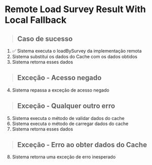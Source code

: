 # Remote Load Survey Result With Local Fallback

> ## Caso de sucesso
1. ✅ Sistema executa o loadBySurvey da implementação remota
2. Sistema substitui os dados do Cache com os dados obtidos
3. Sistema retorna esses dados

> ## Exceção - Acesso negado
4. Sistema repassa a exceção de acesso negado

> ## Exceção - Qualquer outro erro
5. Sistema executa o método de validar dados do cache
6. Sistema executa o método de carregar dados do cache
7. Sistema retorna esses dados

> ## Exceção - Erro ao obter dados do Cache
8. Sistema retorna uma exceção de erro inesperado